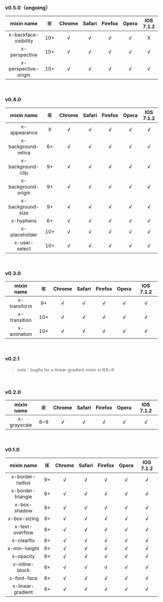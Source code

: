 ### v0.5.0（ongoing）

| mixin name | IE | Chrome | Safari | Firefox | Opera | IOS 7.1.2
|:----:|:----:|:----:|:----:|:----:|:----:|:----:|
|x-backface-visibility | 10+ | √ | √ | √ | √ | X |
|x-perspective | 10+ | √ | √ | √ | √ | √ |
|x-perspective-origin | 10+ | √ | √ | √ | √ | √ |

<br>

### v0.4.0

| mixin name | IE | Chrome | Safari | Firefox | Opera | IOS 7.1.2
|:----:|:----:|:----:|:----:|:----:|:----:|:----:|
|x-appearance | X | √ | √ | √ | √ | √ |
|x-background-retina | 6+ | √ | √ | √ | √ | √ |
|x-background-clip | 9+ | √ | √ | √ | √ | √ |
|x-background-origin | 9+ | √ | √ | √ | √ | √ |
|x-background-size | 9+ | √ | √ | √ | √ | √ |
|x-hyphens | 6+ | √ | √ | √ | √ | √ |
|x-placeholder | 10+ | √ | √ | √ | √ | √ |
|x-user-select | 10+ | √ | √ | √ | √ | √ |

<br>

### v0.3.0

| mixin name | IE | Chrome | Safari | Firefox | Opera | IOS 7.1.2
|:----:|:----:|:----:|:----:|:----:|:----:|:----:|
|x-transform | 9+ | √ | √ | √ | √ | √ |
|x-transition | 10+ | √ | √ | √ | √ | √ |
|x-animation | 10+ | √ | √ | √ | √ | √ |

<br>

### v0.2.1

> note：bugfix for x-linear-gradient mixin in IE6~9

<br>

### v0.2.0

| mixin name | IE | Chrome | Safari | Firefox | Opera | IOS 7.1.2
|:----:|:----:|:----:|:----:|:----:|:----:|:----:|
|x-grayscale | 6~9 | √ | √ | √ | √ | √ |

<br>

### v0.1.0

| mixin name | IE | Chrome | Safari | Firefox | Opera | IOS 7.1.2
|:----:|:----:|:----:|:----:|:----:|:----:|:----:|
|x-border-radius | 9+ | √ | √ | √ | √ | √ |
|x-border-triangle | 6+ | √ | √ | √ | √ | √ |
|x-box-shadow | 9+ | √ | √ | √ | √ | √ |
|x-box-sizing | 9+ | √ | √ | √ | √ | √ |
|x-text-overflow | 6+ | √ | √ | √ | √ | √ |
|x-clearfix | 6+ | √ | √ | √ | √ | √ |
|x-min-height | 6+ | √ | √ | √ | √ | √ |
|x-opacity | 6+ | √ | √ | √ | √ | √ |
|x-inline-block | 6+ | √ | √ | √ | √ | √ |
|x-font-face | 6+ | √ | √ | √ | √ | √ |
|x-linear-gradient | 6+ | √ | √ | √ | √ | √ |

